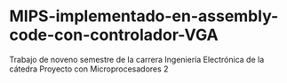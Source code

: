 # MIPS-implementado-en-assembly-code-con-controlador-VGA
Trabajo de noveno semestre de la carrera Ingeniería Electrónica de la cátedra Proyecto con Microprocesadores 2
